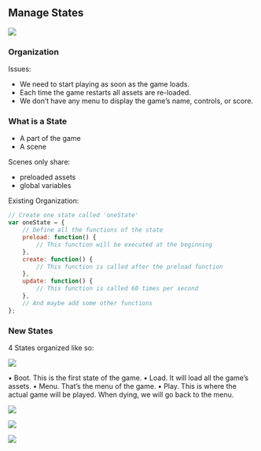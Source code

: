 ## Manage States

![](https://s3.amazonaws.com/f.cl.ly/items/0l2T1C1V2I283v0V3j1Q/Screen%20Shot%202016-06-13%20at%209.19.14%20AM.png)

### Organization

Issues:

- We need to start playing as soon as the game loads.
- Each time the game restarts all assets are re-loaded.
- We don’t have any menu to display the game’s name, controls, or score.

### What is a State

- A part of the game
- A scene

Scenes only share:
- preloaded assets
- global variables

Existing Organization:
```js
// Create one state called 'oneState'
var oneState = {
    // Define all the functions of the state
    preload: function() {
        // This function will be executed at the beginning
    },
    create: function() {
        // This function is called after the preload function
    },
    update: function() {
        // This function is called 60 times per second
    },
    // And maybe add some other functions
};
```

### New States

4 States organized like so:

![](https://s3.amazonaws.com/f.cl.ly/items/1p073k1M3A363J0m0R44/Screen%20Shot%202016-06-13%20at%209.20.54%20AM.png)

• Boot. This is the first state of the game.
• Load. It will load all the game’s assets.
• Menu. That’s the menu of the game.
• Play. This is where the actual game will be played. When dying, we will go back
to the menu.


![](https://s3.amazonaws.com/f.cl.ly/items/3L0W2G0M1G1F3U0X3J1d/Screen%20Shot%202016-06-13%20at%209.21.31%20AM.png)

![](http://f.cl.ly/items/372t18273N2Z1o3x361A/Screen%20Shot%202016-06-13%20at%209.29.01%20AM.png)

![](http://f.cl.ly/items/2T0h1F3s0M203P1T2e2s/Screen%20Shot%202016-06-13%20at%209.29.49%20AM.png)

